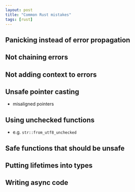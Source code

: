 ```yaml
---
layout: post
title: "Common Rust mistakes"
tags: [rust]
---
```


## Panicking instead of error propagation

## Not chaining errors

## Not adding context to errors

## Unsafe pointer casting

- misaligned pointers

## Using unchecked functions

- e.g. `str::from_utf8_unchecked`

## Safe functions that should be unsafe

## Putting lifetimes into types

## Writing async code
